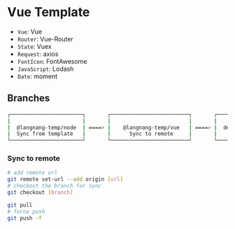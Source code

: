 # Vue Template

- `Vue`: Vue
- `Router`: Vue-Router
- `State`: Vuex
- `Request`: axios
- `FontIcon`: FontAwesome
- `JavaScript`: Lodash
- `Date`: moment

## Branches

```sh
┌───────────────────────┐       ┌─────────────────────────┐       ┌───────────┐       ┌──────────┐
|                       |       |                         |       |           |       |          |
|  @langnang-temp/node  | ====> |    @langnang-temp/vue   | ====> |  develop  | ====> |  master  |
|  Sync from template   |       |      Sync to remote     |       |           |       |          |
└───────────────────────┘       └─────────────────────────┘       └───────────┘       └──────────┘
```

### Sync to remote

```sh
# add remote url
git remote set-url --add origin [url]
# checkout the branch for sync
git checkout [branch]

git pull
# force push
git push -f
```
